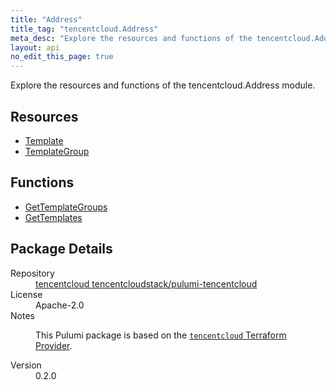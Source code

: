 ```yaml
---
title: "Address"
title_tag: "tencentcloud.Address"
meta_desc: "Explore the resources and functions of the tencentcloud.Address module."
layout: api
no_edit_this_page: true
---
```


<!-- WARNING: this file was generated by Pulumi Docs Generator. -->
<!-- Do not edit by hand unless you're certain you know what you are doing! -->

Explore the resources and functions of the tencentcloud.Address module.

<h2 id="resources">Resources</h2>
<ul class="api">
    <li><a href="template/" title="Template"><span class="api-symbol api-symbol--resource"></span>Template</a></li>
    <li><a href="templategroup/" title="TemplateGroup"><span class="api-symbol api-symbol--resource"></span>TemplateGroup</a></li>
</ul>

<h2 id="functions">Functions</h2>
<ul class="api">
    <li><a href="gettemplategroups/" title="GetTemplateGroups"><span class="api-symbol api-symbol--function"></span>GetTemplateGroups</a></li>
    <li><a href="gettemplates/" title="GetTemplates"><span class="api-symbol api-symbol--function"></span>GetTemplates</a></li>
</ul>

<h2 id="package-details">Package Details</h2>
<dl class="package-details">
	<dt>Repository</dt>
	<dd><a href="https://github.com/tencentcloudstack/pulumi-tencentcloud">tencentcloud tencentcloudstack/pulumi-tencentcloud</a></dd>
	<dt>License</dt>
	<dd>Apache-2.0</dd>
	<dt>Notes</dt>
	<dd><p>This Pulumi package is based on the <a href="https://github.com/tencentcloudstack/terraform-provider-tencentcloud"><code>tencentcloud</code> Terraform Provider</a>.</p>
</dd>
	<dt>Version</dt>
	<dd>0.2.0</dd>
</dl>

